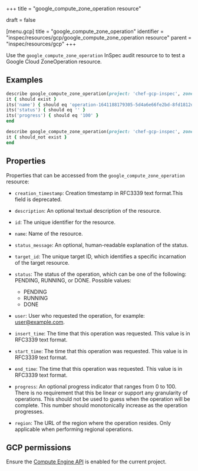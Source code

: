 +++
title = "google_compute_zone_operation resource"

draft = false


[menu.gcp]
title = "google_compute_zone_operation"
identifier = "inspec/resources/gcp/google_compute_zone_operation resource"
parent = "inspec/resources/gcp"
+++

Use the `google_compute_zone_operation` InSpec audit resource to to test a Google Cloud ZoneOperation resource.

## Examples

```ruby
describe google_compute_zone_operation(project: 'chef-gcp-inspec', zone: 'us-central1-a', name: 'operation-1641188179305-5d4a6e66fe2bd-8fd1812d-d97f3b69') do
it { should exist }
its('name') { should eq 'operation-1641188179305-5d4a6e66fe2bd-8fd1812d-d97f3b69' }
its('status') { should eq '' }
its('progress') { should eq '100' }
end

describe google_compute_zone_operation(project: 'chef-gcp-inspec', zone: 'us-central1-a', name: 'nonexistent') do
it { should_not exist }
end
```

## Properties

Properties that can be accessed from the `google_compute_zone_operation` resource:


  * `creation_timestamp`: Creation timestamp in RFC3339 text format.This field is deprecated.

  * `description`: An optional textual description of the resource.

  * `id`: The unique identifier for the resource.

  * `name`: Name of the resource.

  * `status_message`: An optional, human-readable explanation of the status.

  * `target_id`: The unique target ID, which identifies a specific incarnation of the target resource.

  * `status`: The status of the operation, which can be one of the following: PENDING, RUNNING, or DONE.
  Possible values:
    * PENDING
    * RUNNING
    * DONE

  * `user`: User who requested the operation, for example: user@example.com.

  * `insert_time`: The time that this operation was requested. This value is in RFC3339 text format.

  * `start_time`: The time that this operation was requested. This value is in RFC3339 text format.

  * `end_time`: The time that this operation was requested. This value is in RFC3339 text format.

  * `progress`: An optional progress indicator that ranges from 0 to 100. There is no requirement that this be linear or support any granularity of operations. This should not be used to guess when the operation will be complete. This number should monotonically increase as the operation progresses.

  * `region`: The URL of the region where the operation resides. Only applicable when performing regional operations.


## GCP permissions

Ensure the [Compute Engine API](https://console.cloud.google.com/apis/library/compute.googleapis.com/) is enabled for the current project.
